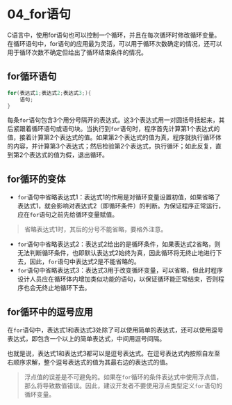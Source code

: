 # 04_for语句

C语言中，使用for语句也可以控制一个循环，并且在每次循环时修改循环变量。在循环语句中，for语句的应用最为灵活，可以用于循环次数确定的情况，还可以用于循环次数不确定但给出了循环结束条件的情况。

## for循环语句

```C
for(表达式1;表达式2;表达式3;){
    语句;
}
```

每条`for`语句包含3个用分号隔开的表达式。这3个表达式用一对圆括号括起来，其后紧跟着循环语句或语句块。当执行到`for`语句时，程序首先计算第1个表达式的值，接着计算第2个表达式的值。如果第2个表达式的值为真，程序就执行循环体的内容，并计算第3个表达式；然后检验第2个表达式，执行循环；如此反复，直到第2个表达式的值为假，退出循环。

## for循环的变体

- `for`语句中省略表达式1：表达式1的作用是对循环变量设置初值，如果省略了表达式1，就会影响对表达式2（即循环条件）的判断。为保证程序正常运行，应在`for`语句之前先给循环变量赋值。

> 省略表达式1时，其后的分号不能省略，要格外注意。

- `for`语句中省略表达式2：表达式2给出的是循环条件，如果表达式2省略，则无法判断循环条件，也即默认表达式2始终为真，因此循环将无终止地进行下去，因此，`for`语句中表达式2是不能省略的。
- `for`语句中省略表达式3：表达式3用于改变循环变量，可以省略，但此时程序设计人员应在循环体内增加类似功能的语句，以保证循环能正常结束，否则程序也会无终止地循环下去。

## for循环中的逗号应用

在`for`语句中，表达式1和表达式3处除了可以使用简单的表达式，还可以使用逗号表达式，即包含一个以上的简单表达式，中间用逗号间隔。

也就是说，表达式1和表达式3都可以是逗号表达式。在逗号表达式内按照自左至右顺序求解，整个逗号表达式的值为其最右边的表达式的值。

> 浮点值的误差是不可避免的。如果在`for`循环的条件表达式中使用浮点值，那么将导致数值错误。因此，建议开发者不要使用浮点类型定义`for`语句的循环变量。